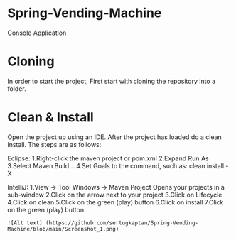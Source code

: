 # Spring-Vending-Machine
Console Application

# Cloning

In order to start the project, First start with cloning the repository into a folder.

# Clean & Install

Open the project up using an IDE. After the project has loaded do a clean install. The steps are as follows:
  
  Eclipse:
    1.Right-click the maven project or pom.xml 
    2.Expand Run As
    3.Select Maven Build...
    4.Set Goals to the command, such as: clean install -X
    
  IntelliJ:
    1.View -> Tool Windows -> Maven Project
      Opens your projects in a sub-window
    2.Click on the arrow next to your project
    3.Click on Lifecycle
    4.Click on clean
    5.Click on the green (play) button
    6.Click on install
    7.Click on the green (play) button

    ![Alt text] (https://github.com/sertugkaptan/Spring-Vending-Machine/blob/main/Screenshot_1.png)
